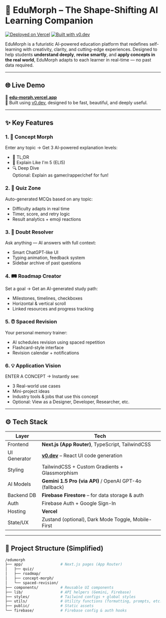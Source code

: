 # 🚀 EduMorph – The Shape-Shifting AI Learning Companion

[![Deployed on Vercel](https://img.shields.io/badge/Deployed%20on-Vercel-black?style=for-the-badge&logo=vercel)](https://edu-morph.vercel.app)
[![Built with v0.dev](https://img.shields.io/badge/Built%20with-v0.dev-black?style=for-the-badge)](https://v0.dev/chat/projects/jipnv3Kgop9)

EduMorph is a futuristic AI-powered education platform that redefines self-learning with creativity, clarity, and cutting-edge experiences. Designed to help students **understand deeply**, **revise smartly**, and **apply concepts in the real world**, EduMorph adapts to each learner in real-time — no past data required.

---

## 🌐 Live Demo

🔗 **[edu-morph.vercel.app](https://edu-morph.vercel.app)**  
💬 Built using [v0.dev](https://v0.dev), designed to be fast, beautiful, and deeply useful.

---

## ✨ Key Features

### 1. 🔮 **Concept Morph**
Enter any topic → Get 3 AI-powered explanation levels:
- 🧠 TL;DR
- 🎈 Explain Like I'm 5 (ELI5)
- 🔍 Deep Dive  
Optional: Explain as gamer/rapper/chef for fun!

### 2. 🎯 **Quiz Zone**
Auto-generated MCQs based on any topic:
- Difficulty adapts in real time
- Timer, score, and retry logic
- Result analytics + emoji reactions

### 3. 💬 **Doubt Resolver**
Ask anything — AI answers with full context:
- Smart ChatGPT-like UI
- Typing animation, feedback system
- Sidebar archive of past questions

### 4. 🛤️ **Roadmap Creator**
Set a goal → Get an AI-generated study path:
- Milestones, timelines, checkboxes
- Horizontal & vertical scroll
- Linked resources and progress tracking

### 5. ⏰ **Spaced Revision**
Your personal memory trainer:
- AI schedules revision using spaced repetition
- Flashcard-style interface
- Revision calendar + notifications

### 6. 💡 **Application Vision**
ENTER A CONCEPT → Instantly see:
- 3 Real-world use cases
- Mini-project ideas
- Industry tools & jobs that use this concept
- Optional: View as a Designer, Developer, Researcher, etc.

---

## ⚙️ Tech Stack

| Layer         | Tech                                                     |
|---------------|----------------------------------------------------------|
| Frontend      | **Next.js (App Router)**, TypeScript, TailwindCSS        |
| UI Generator  | **[v0.dev](https://v0.dev)** – React UI code generation  |
| Styling       | TailwindCSS + Custom Gradients + Glassmorphism           |
| AI Models     | **Gemini 1.5 Pro (via API)** / OpenAI GPT-4o (fallback)  |
| Backend DB    | **Firebase Firestore** – for data storage & auth         |
| Auth          | Firebase Auth + Google Sign-In                           |
| Hosting       | **Vercel**                                               |
| State/UX      | Zustand (optional), Dark Mode Toggle, Mobile-First       |

---

## 🧭 Project Structure (Simplified)

```bash
/edumorph
├── app/                 # Next.js pages (App Router)
│   ├── quiz/
│   ├── roadmap/
│   ├── concept-morph/
│   └── spaced-revision/
├── components/          # Reusable UI components
├── lib/                 # API helpers (Gemini, Firebase)
├── styles/              # Tailwind configs + global styles
├── utils/               # Utility functions (formatting, prompts, etc.)
├── public/              # Static assets
└── firebase/            # Firebase config & auth hooks

